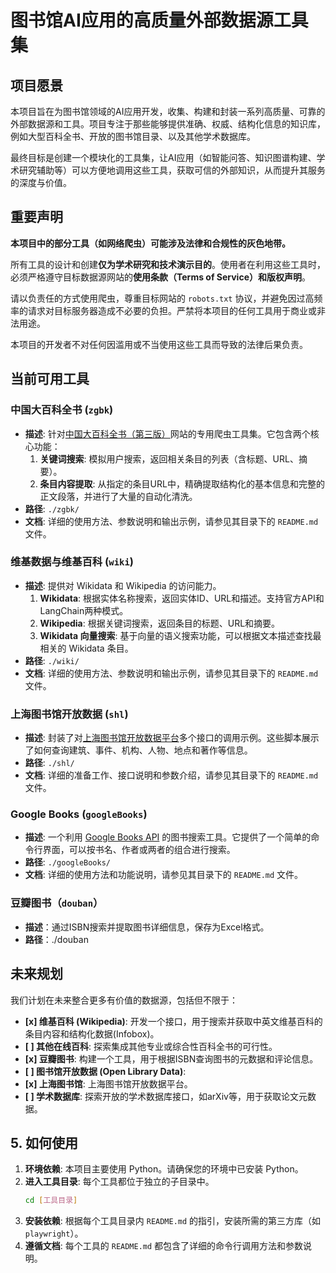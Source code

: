 # 图书馆AI应用的高质量外部数据源工具集

## 项目愿景

本项目旨在为图书馆领域的AI应用开发，收集、构建和封装一系列高质量、可靠的外部数据源和工具。项目专注于那些能够提供准确、权威、结构化信息的知识库，例如大型百科全书、开放的图书馆目录、以及其他学术数据库。

最终目标是创建一个模块化的工具集，让AI应用（如智能问答、知识图谱构建、学术研究辅助等）可以方便地调用这些工具，获取可信的外部知识，从而提升其服务的深度与价值。

## 重要声明

**本项目中的部分工具（如网络爬虫）可能涉及法律和合规性的灰色地带。**

所有工具的设计和创建**仅为学术研究和技术演示目的**。使用者在利用这些工具时，必须严格遵守目标数据源网站的**使用条款（Terms of Service）**和**版权声明**。

请以负责任的方式使用爬虫，尊重目标网站的 `robots.txt` 协议，并避免因过高频率的请求对目标服务器造成不必要的负担。严禁将本项目的任何工具用于商业或非法用途。

本项目的开发者不对任何因滥用或不当使用这些工具而导致的法律后果负责。

## 当前可用工具

### 中国大百科全书 (`zgbk`)

- **描述**: 针对[中国大百科全书（第三版）](https://www.zgbk.com)网站的专用爬虫工具集。它包含两个核心功能：
    1.  **关键词搜索**: 模拟用户搜索，返回相关条目的列表（含标题、URL、摘要）。
    2.  **条目内容提取**: 从指定的条目URL中，精确提取结构化的基本信息和完整的正文段落，并进行了大量的自动化清洗。
- **路径**: `./zgbk/`
- **文档**: 详细的使用方法、参数说明和输出示例，请参见其目录下的 `README.md` 文件。

### 维基数据与维基百科 (`wiki`)

- **描述**: 提供对 Wikidata 和 Wikipedia 的访问能力。
    1.  **Wikidata**: 根据实体名称搜索，返回实体ID、URL和描述。支持官方API和LangChain两种模式。
    2.  **Wikipedia**: 根据关键词搜索，返回条目的标题、URL和摘要。
    3.  **Wikidata 向量搜索**: 基于向量的语义搜索功能，可以根据文本描述查找最相关的 Wikidata 条目。
- **路径**: `./wiki/`
- **文档**: 详细的使用方法、参数说明和输出示例，请参见其目录下的 `README.md` 文件。

### 上海图书馆开放数据 (`shl`)

- **描述**: 封装了对[上海图书馆开放数据平台](http://data.library.sh.cn/)多个接口的调用示例。这些脚本展示了如何查询建筑、事件、机构、人物、地点和著作等信息。
- **路径**: `./shl/`
- **文档**: 详细的准备工作、接口说明和参数介绍，请参见其目录下的 `README.md` 文件。

### Google Books (`googleBooks`)

- **描述**: 一个利用 [Google Books API](https://developers.google.com/books) 的图书搜索工具。它提供了一个简单的命令行界面，可以按书名、作者或两者的组合进行搜索。
- **路径**: `./googleBooks/`
- **文档**: 详细的使用方法和功能说明，请参见其目录下的 `README.md` 文件。

### 豆瓣图书（`douban`）

- **描述**：通过ISBN搜索并提取图书详细信息，保存为Excel格式。
- **路径**：./douban

## 未来规划

我们计划在未来整合更多有价值的数据源，包括但不限于：

- **[x] 维基百科 (Wikipedia)**: 开发一个接口，用于搜索并获取中英文维基百科的条目内容和结构化数据(Infobox)。
- **[ ] 其他在线百科**: 探索集成其他专业或综合性百科全书的可行性。
- **[x] 豆瓣图书**: 构建一个工具，用于根据ISBN查询图书的元数据和评论信息。
- **[ ] 图书馆开放数据 (Open Library Data)**: 
- **[x] 上海图书馆**: 上海图书馆开放数据平台。
- **[ ] 学术数据库**: 探索开放的学术数据库接口，如arXiv等，用于获取论文元数据。

## 5. 如何使用

1.  **环境依赖**: 本项目主要使用 Python。请确保您的环境中已安装 Python。
2.  **进入工具目录**: 每个工具都位于独立的子目录中。
    ```bash
    cd [工具目录]
    ```
3.  **安装依赖**: 根据每个工具目录内 `README.md` 的指引，安装所需的第三方库（如 `playwright`）。
4.  **遵循文档**: 每个工具的 `README.md` 都包含了详细的命令行调用方法和参数说明。
